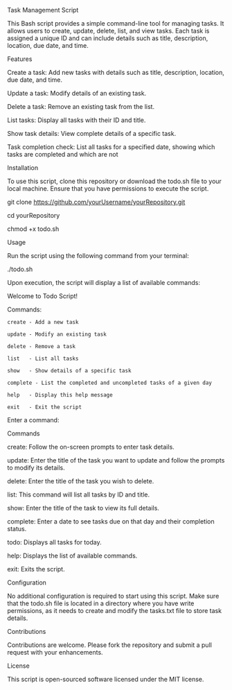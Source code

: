 Task Management Script


This Bash script provides a simple command-line tool for managing tasks. It allows users to create, update, delete, list, and view tasks. Each task is assigned a unique ID and can include details such as title, description, location, due date, and time.

Features


Create a task: Add new tasks with details such as title, description, location, due date, and time.

Update a task: Modify details of an existing task.

Delete a task: Remove an existing task from the list.

List tasks: Display all tasks with their ID and title.

Show task details: View complete details of a specific task.

Task completion check: List all tasks for a specified date, showing which tasks are completed and which are not

Installation

To use this script, clone this repository or download the todo.sh file to your local machine. Ensure that you have permissions to execute the script.

git clone https://github.com/yourUsername/yourRepository.git

cd yourRepository

chmod +x todo.sh

Usage

Run the script using the following command from your terminal:

./todo.sh

Upon execution, the script will display a list of available commands:

Welcome to Todo Script!

Commands:

    create - Add a new task
    
    update - Modify an existing task
    
    delete - Remove a task
    
    list   - List all tasks
    
    show   - Show details of a specific task
    
    complete - List the completed and uncompleted tasks of a given day
    
    help   - Display this help message
    
    exit   - Exit the script
    
Enter a command:



Commands


create: Follow the on-screen prompts to enter task details.

update: Enter the title of the task you want to update and follow the prompts to modify its details.

delete: Enter the title of the task you wish to delete.

list: This command will list all tasks by ID and title.

show: Enter the title of the task to view its full details.

complete: Enter a date to see tasks due on that day and their completion status.

todo: Displays all tasks for today.

help: Displays the list of available commands.

exit: Exits the script.




Configuration

No additional configuration is required to start using this script. Make sure that the todo.sh file is located in a directory where you have write permissions, as it needs to create and modify the tasks.txt file to store task details.



Contributions

Contributions are welcome. Please fork the repository and submit a pull request with your enhancements.

License

This script is open-sourced software licensed under the MIT license.

